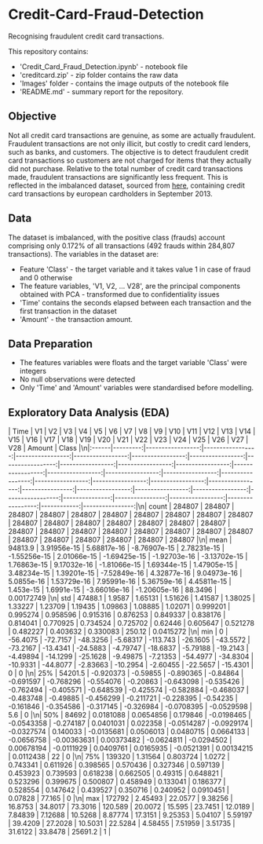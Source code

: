 # Credit-Card-Fraud-Detection
Recognising fraudulent credit card transactions.

This repository contains: 
* 'Credit_Card_Fraud_Detection.ipynb' - notebook file
* 'creditcard.zip' - zip folder contains the raw data
* 'Images' folder - contains the image outputs of the notebook file
* 'README.md' - summary report for the repository.

## Objective
Not all credit card transactions are genuine, as some are actually fraudulent. Fraudulent transactions are not only illicit, but costly to credit card lenders, such as banks, and customers. The objective is to detect fraudulent credit card transactions so customers are not charged for items that they actually did not purchase. Relative to the total number of credit card transactions made, fraudulent transactions are significantly less frequent. This is reflected in the imbalanced dataset, sourced from [here](https://www.kaggle.com/mlg-ulb/creditcardfraud), containing credit card transactions by european cardholders in September 2013. 

## Data
The dataset is imbalanced, with the positive class (frauds) account comprising only 0.172% of all transactions (492 frauds within 284,807 transactions). The variables in the dataset are: 
* Feature 'Class' - the target variable and it takes value 1 in case of fraud and 0 otherwise
* The feature variables, 'V1, V2, … V28', are the principal components obtained with PCA - transformed due to confidentiality issues 
* 'Time' contains the seconds elapsed between each transaction and the first transaction in the dataset
* 'Amount' - the transaction amount. 

## Data Preparation
* The features variables were floats and the target variable 'Class' were integers 
* No null observations were detected 
* Only 'Time' and 'Amount' variables were standardised before modelling. 

## Exploratory Data Analysis (EDA)
|     Time |               V1 |               V2 |               V3 |               V4 |               V5 |               V6 |               V7 |               V8 |               V9 |              V10 |              V11 |              V12 |              V13 |              V14 |              V15 |              V16 |              V17 |              V18 |              V19 |             V20 |              V21 |              V22 |              V23 |              V24 |            V25 |             V26 |              V27 |              V28 |      Amount |           Class |\n|:------|---------:|-----------------:|-----------------:|-----------------:|-----------------:|-----------------:|-----------------:|-----------------:|-----------------:|-----------------:|-----------------:|-----------------:|-----------------:|-----------------:|-----------------:|-----------------:|-----------------:|-----------------:|-----------------:|-----------------:|----------------:|-----------------:|-----------------:|-----------------:|-----------------:|---------------:|----------------:|-----------------:|-----------------:|------------:|----------------:|\n| count | 284807   | 284807           | 284807           | 284807           | 284807           | 284807           | 284807           | 284807           | 284807           | 284807           | 284807           | 284807           | 284807           | 284807           | 284807           | 284807           | 284807           | 284807           | 284807           | 284807           | 284807          | 284807           | 284807           | 284807           | 284807           | 284807         | 284807          | 284807           | 284807           | 284807      | 284807          |\n| mean  |  94813.9 |      3.91956e-15 |      5.68817e-16 |     -8.76907e-15 |      2.78231e-15 |     -1.55256e-15 |      2.01066e-15 |     -1.69425e-15 |     -1.92703e-16 |     -3.13702e-15 |      1.76863e-15 |      9.17032e-16 |     -1.81066e-15 |      1.69344e-15 |      1.47905e-15 |      3.48234e-15 |      1.39201e-15 |     -7.52849e-16 |      4.32877e-16 |      9.04973e-16 |      5.0855e-16 |      1.53729e-16 |      7.95991e-16 |      5.36759e-16 |      4.45811e-15 |      1.453e-15 |      1.6991e-15 |     -3.66016e-16 |     -1.20605e-16 |     88.3496 |      0.00172749 |\n| std   |  47488.1 |      1.9587      |      1.65131     |      1.51626     |      1.41587     |      1.38025     |      1.33227     |      1.23709     |      1.19435     |      1.09863     |      1.08885     |      1.02071     |      0.999201    |      0.995274    |      0.958596    |      0.915316    |      0.876253    |      0.849337    |      0.838176    |      0.814041    |      0.770925   |      0.734524    |      0.725702    |      0.62446     |      0.605647    |      0.521278  |      0.482227   |      0.403632    |      0.330083    |    250.12   |      0.0415272  |\n| min   |      0   |    -56.4075      |    -72.7157      |    -48.3256      |     -5.68317     |   -113.743       |    -26.1605      |    -43.5572      |    -73.2167      |    -13.4341      |    -24.5883      |     -4.79747     |    -18.6837      |     -5.79188     |    -19.2143      |     -4.49894     |    -14.1299      |    -25.1628      |     -9.49875     |     -7.21353     |    -54.4977     |    -34.8304      |    -10.9331      |    -44.8077      |     -2.83663     |    -10.2954    |     -2.60455    |    -22.5657      |    -15.4301      |      0      |      0          |\n| 25%   |  54201.5 |     -0.920373    |     -0.59855     |     -0.890365    |     -0.84864     |     -0.691597    |     -0.768296    |     -0.554076    |     -0.20863     |     -0.643098    |     -0.535426    |     -0.762494    |     -0.405571    |     -0.648539    |     -0.425574    |     -0.582884    |     -0.468037    |     -0.483748    |     -0.49885     |     -0.456299    |     -0.211721   |     -0.228395    |     -0.54235     |     -0.161846    |     -0.354586    |     -0.317145  |     -0.326984   |     -0.0708395   |     -0.0529598   |      5.6    |      0          |\n| 50%   |  84692   |      0.0181088   |      0.0654856   |      0.179846    |     -0.0198465   |     -0.0543358   |     -0.274187    |      0.0401031   |      0.022358    |     -0.0514287   |     -0.0929174   |     -0.0327574   |      0.140033    |     -0.0135681   |      0.0506013   |      0.0480715   |      0.0664133   |     -0.0656758   |     -0.00363631  |      0.00373482  |     -0.0624811  |     -0.0294502   |      0.00678194  |     -0.0111929   |      0.0409761   |      0.0165935 |     -0.0521391  |      0.00134215  |      0.0112438   |     22      |      0          |\n| 75%   | 139320   |      1.31564     |      0.803724    |      1.0272      |      0.743341    |      0.611926    |      0.398565    |      0.570436    |      0.327346    |      0.597139    |      0.453923    |      0.739593    |      0.618238    |      0.662505    |      0.49315     |      0.648821    |      0.523296    |      0.399675    |      0.500807    |      0.458949    |      0.133041   |      0.186377    |      0.528554    |      0.147642    |      0.439527    |      0.350716  |      0.240952   |      0.0910451   |      0.07828     |     77.165  |      0          |\n| max   | 172792   |      2.45493     |     22.0577      |      9.38256     |     16.8753      |     34.8017      |     73.3016      |    120.589       |     20.0072      |     15.595       |     23.7451      |     12.0189      |      7.84839     |      7.12688     |     10.5268      |      8.87774     |     17.3151      |      9.25353     |      5.04107     |      5.59197     |     39.4209     |     27.2028      |     10.5031      |     22.5284      |      4.58455     |      7.51959   |      3.51735    |     31.6122      |     33.8478      |  25691.2    |      1          |
